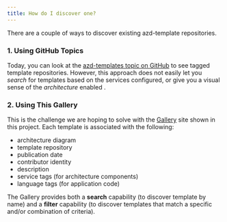 ```yaml
---
title: How do I discover one?
---
```


There are a couple of ways to discover existing azd-template repositories.

### 1. Using GitHub Topics
Today, you can look at the [azd-templates topic on GitHub](https://github.com/azure/awesome-azd) to see tagged template repositories. However, this approach does not easily let you _search_ for templates based on the services configured, or give you a visual sense of the _architecture_ enabled .

### 2. Using This Gallery
This is the challenge we are hoping to solve with the [Gallery](/) site shown in this project. Each template is associated with the following:
 - architecture diagram
 - template repository
 - publication date
 - contributor identity
 - description
 - service tags (for architecture components)
 - language tags (for application code)

The Gallery provides both a **search** capability (to discover template by name) and a **filter** capability (to discover templates that match a specific and/or combination of criteria).

